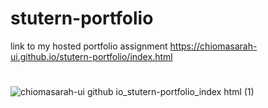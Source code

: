 # stutern-portfolio

link to my hosted portfolio assignment   https://chiomasarah-ui.github.io/stutern-portfolio/index.html
#
#
![chiomasarah-ui github io_stutern-portfolio_index html (1)](https://user-images.githubusercontent.com/82842906/202988801-e3fdd9fe-4573-4167-9f21-16f6aaf7fef5.png)
